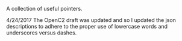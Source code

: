 A collection of useful pointers.

4/24/2017
The OpenC2 draft was updated and so I updated the json descriptions to adhere to the proper use of lowercase words and underscores versus dashes.
